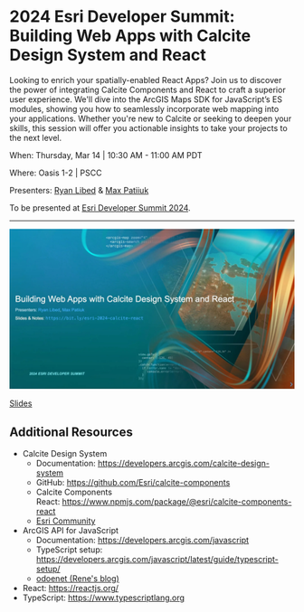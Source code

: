 # 2024 Esri Developer Summit: Building Web Apps with Calcite Design System and React

Looking to enrich your spatially-enabled React Apps? Join us to discover the
power of integrating Calcite Components and React to craft a superior user
experience. We'll dive into the ArcGIS Maps SDK for JavaScript’s ES modules,
showing you how to seamlessly incorporate web mapping into your applications.
Whether you're new to Calcite or seeking to deepen your skills, this session
will offer you actionable insights to take your projects to the next level.

When: Thursday, Mar 14 | 10:30 AM - 11:00 AM PDT

Where: Oasis 1-2 | PSCC

Presenters: [Ryan Libed](https://github.com/rslibed) &
[Max Patiiuk](https://github.com/maxpatiiuk)

To be presented at [Esri Developer Summit 2024](https://registration.esri.com/flow/esri/24epcdev/deveventportal/page/detailed-agenda/session/1699142656142001V31a).

---

[![](header-slide.webp)](https://maxpatiiuk.github.io/esri-dev-summit-presentations/2024/calcite-react/)

[Slides](https://maxpatiiuk.github.io/esri-dev-summit-presentations/2024/calcite-react/)

## Additional Resources

- Calcite Design System
  - Documentation: https://developers.arcgis.com/calcite-design-system
  - GitHub: https://github.com/Esri/calcite-components
  - Calcite Components
    React: https://www.npmjs.com/package/@esri/calcite-components-react
  - [Esri Community](https://community.esri.com/t5/calcite-design-system/ct-p/calcite-design-system)
- ArcGIS API for JavaScript
  - Documentation: https://developers.arcgis.com/javascript
  - TypeScript setup:
    https://developers.arcgis.com/javascript/latest/guide/typescript-setup/
  - [odoenet (Rene's blog)](https://odoe.net/blog)
- React: https://reactjs.org/
- TypeScript: https://www.typescriptlang.org
